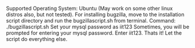 Supported Operating System: Ubuntu (May work on some other linux distros also, but not tested).
For installing bugzilla, move to the installation script directory and run the bugzillascript.sh from terminal.
Command: ./bugzillascript.sh
Set your mysql password as iit123
Sometimes, you will be prompted for entering your mysql password. Enter iit123.
Thats it! Let the script do everything else.
